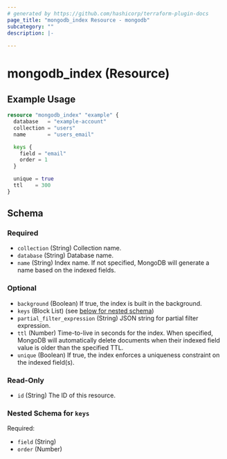```yaml
---
# generated by https://github.com/hashicorp/terraform-plugin-docs
page_title: "mongodb_index Resource - mongodb"
subcategory: ""
description: |-
  
---
```


# mongodb_index (Resource)



## Example Usage

```terraform
resource "mongodb_index" "example" {
  database   = "example-account"
  collection = "users"
  name       = "users_email"

  keys {
    field = "email"
    order = 1
  }

  unique = true
  ttl    = 300
}
```

<!-- schema generated by tfplugindocs -->
## Schema

### Required

- `collection` (String) Collection name.
- `database` (String) Database name.
- `name` (String) Index name. If not specified, MongoDB will generate a name based on the indexed fields.

### Optional

- `background` (Boolean) If true, the index is built in the background.
- `keys` (Block List) (see [below for nested schema](#nestedblock--keys))
- `partial_filter_expression` (String) JSON string for partial filter expression.
- `ttl` (Number) Time-to-live in seconds for the index. When specified, MongoDB will automatically delete documents when their indexed field value is older than the specified TTL.
- `unique` (Boolean) If true, the index enforces a uniqueness constraint on the indexed field(s).

### Read-Only

- `id` (String) The ID of this resource.

<a id="nestedblock--keys"></a>
### Nested Schema for `keys`

Required:

- `field` (String)
- `order` (Number)
